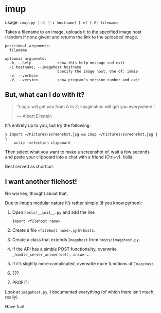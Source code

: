 imup
====

usage: `imup.py [-h] [-i hostname] [-v] [-V] filename`

Takes a filename to an image, uploads it to the specified image host (random
if none given) and returns the link to the uploaded image.

    positional arguments:
      filename

    optional arguments:
      -h, --help            show this help message and exit
      -i hostname, --imagehost hostname
                            Specify the image host. One of: immio
      -v, --verbose
      -V, --version         show program's version number and exit

But, what can I do with it?
---------------------------

> “Logic will get you from A to Z; imagination will get you everywhere.”
> 
> — Albert Einstein

It’s entirely up to you, but try the following:

    % import ~/Pictures/screenshot.jpg && imup ~/Pictures/screenshot.jpg | \
        xclip -selection clipboard

Then select what you want to make a screenshot of, wait a few seconds and paste 
your clipboard into a chat with a friend (Ctrl+v). Voilà.

Best served as shortcut.


I want another filehost!
------------------------

No worries, thought about that.

Due to imup’s modular nature it’s rather simple (if you know python):

1. Open `hosts/__init__.py` and add the line

       import <filehost name>

2. Create a file `<filehost name>.py` in `hosts`.

3. Create a class that extends `Imagehost` from `hosts/imagehost.py`.

4. If the API has a simble POST functionality, overwrite 
   `_handle_server_answer(self, answer.`.

5. If it’s slightly more complicated, overwrite more functions of `Imagehost`.

6. ???

7. PROFIT!

Look at `imagehost.py`, I documented everything (of which there isn’t much, 
really).

Have fun!

